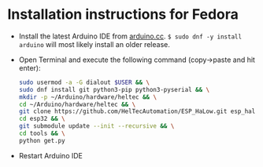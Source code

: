 Installation instructions for Fedora
=====================================

- Install the latest Arduino IDE from [arduino.cc](https://www.arduino.cc/en/Main/Software). `$ sudo dnf -y install arduino` will most likely install an older release.
- Open Terminal and execute the following command (copy->paste and hit enter):

  ```bash
  sudo usermod -a -G dialout $USER && \
  sudo dnf install git python3-pip python3-pyserial && \
  mkdir -p ~/Arduino/hardware/heltec && \
  cd ~/Arduino/hardware/heltec && \
  git clone https://github.com/HelTecAutomation/ESP_HaLow.git esp_halow && \
  cd esp32 && \
  git submodule update --init --recursive && \
  cd tools && \
  python get.py
  ```
- Restart Arduino IDE
